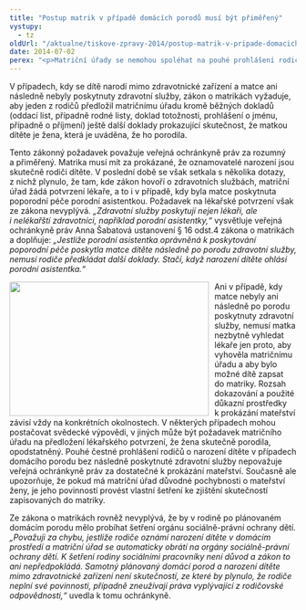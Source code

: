 ```yaml
---
title: "Postup matrik v případě domácích porodů musí být přiměřený"
vystupy:
  - tz
oldUrl: "/aktualne/tiskove-zpravy-2014/postup-matrik-v-pripade-domacich-porodu-musi-byt-primereny"
date: 2014-07-02
perex: "<p>Matriční úřady se nemohou spoléhat na pouhé prohlášení rodičů o domácím porodu. Současně ale musí v požadavcích na rodiče respektovat princip přiměřenosti.</p>"
---
```


<!-- imported from the old website -->

<p>V případech, kdy se dítě narodí mimo zdravotnické zařízení a matce ani následně nebyly poskytnuty zdravotní služby, zákon o matrikách vyžaduje, aby jeden z rodičů předložil matričnímu úřadu kromě běžných dokladů (oddací list, případně rodné listy, doklad totožnosti, prohlášení o jménu, případně o příjmení) ještě další doklady prokazující skutečnost, že matkou dítěte je žena, která je uváděna, že ho porodila.</p><p>Tento zákonný požadavek považuje veřejná ochránkyně práv za rozumný a přiměřený. Matrika musí mít za prokázané, že oznamovatelé narození jsou skutečně rodiči dítěte. V poslední době se však setkala s několika dotazy, z nichž plynulo, že tam, kde zákon hovoří o zdravotních službách, matriční úřad žádá potvrzení lékaře, a to i v případě, kdy byla matce poskytnuta poporodní péče porodní asistentkou. Požadavek na lékařské potvrzení však ze zákona nevyplývá. <em>„Zdravotní služby poskytují nejen lékaři, ale i nelékařští zdravotníci, například porodní asistentky,“</em> vysvětluje veřejná ochránkyně práv Anna Šabatová ustanovení § 16 odst.4 zákona o matrikách a doplňuje:<em> „Jestliže porodní asistentka oprávněná k poskytování poporodní péče poskytla matce dítěte následně po porodu zdravotní služby, nemusí rodiče předkládat další doklady. Stačí, když narození dítěte ohlásí porodní asistentka.“</em></p><p><img src="https://www.ochrance.cz/uploads/RTEmagicC_baby.jpg.jpg" style="FLOAT: left; PADDING-RIGHT: 10px" height="235" width="350" alt="" />Ani v případě, kdy matce nebyly ani následně po porodu poskytnuty zdravotní služby, nemusí matka nezbytně vyhledat lékaře jen proto, aby vyhověla matričnímu úřadu a aby bylo možné dítě zapsat do matriky. Rozsah dokazování a použité důkazní prostředky k prokázání mateřství závisí vždy na konkrétních okolnostech. V některých případech mohou postačovat svědecké výpovědi, v jiných může být požadavek matričního úřadu na předložení lékařského potvrzení, že žena skutečně porodila, opodstatněný. Pouhé čestné prohlášení rodičů o narození dítěte v případech domácího porodu bez následně poskytnuté zdravotní služby nepovažuje veřejná ochránkyně práv za dostatečné k prokázání mateřství. Současně ale upozorňuje, že pokud má matriční úřad důvodné pochybnosti o mateřství ženy, je jeho povinností provést vlastní šetření ke zjištění skutečností zapisovaných do matriky.</p><p>Ze zákona o matrikách rovněž nevyplývá, že by v rodině po plánovaném domácím porodu mělo probíhat šetření orgánu sociálně-právní ochrany dětí. <em>„Považuji za chybu, jestliže rodiče oznámí narození dítěte v domácím prostředí a matriční úřad se automaticky obrátí na orgány sociálně-právní ochrany dětí. K šetření rodiny sociálními pracovníky není důvod a zákon to ani nepředpokládá. Samotný plánovaný domácí porod a narození dítěte mimo zdravotnické zařízení není skutečností, ze které by plynulo, že rodiče neplní své povinnosti, případně zneužívají práva vyplývající z rodičovské odpovědnosti,“</em> uvedla k tomu ochránkyně.</p>
